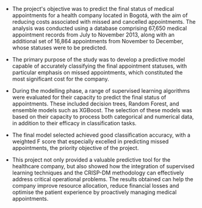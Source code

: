 - The project's objective was to predict the final status of medical appointments for a health company located in Bogotá, with the aim of reducing costs associated with missed and cancelled appointments. The analysis was conducted using a database comprising 67,650 medical appointment records from July to November 2013, along with an additional set of 16,864 appointments from November to December, whose statuses were to be predicted.

- The primary purpose of the study was to develop a predictive model capable of accurately classifying the final appointment statuses, with particular emphasis on missed appointments, which constituted the most significant cost for the company. 

- During the modelling phase, a range of supervised learning algorithms were evaluated for their capacity to predict the final status of appointments. These included decision trees, Random Forest, and ensemble models such as XGBoost. The selection of these models was based on their capacity to process both categorical and numerical data, in addition to their efficacy in classification tasks.
  
- The final model selected achieved good classification accuracy, with a weighted F score that especially excelled in predicting missed appointments, the priority objective of the project.
  
- This project not only provided a valuable predictive tool for the healthcare company, but also showed how the integration of supervised learning techniques and the CRISP-DM methodology can effectively address critical operational problems. The results obtained can help the company improve resource allocation, reduce financial losses and optimise the patient experience by proactively managing medical appointments.
